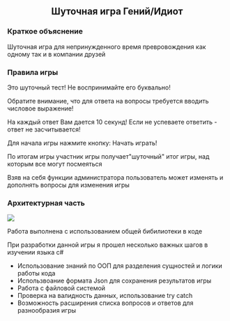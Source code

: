<div class="text" align="center">
    <h2>Шуточная игра Гений/Идиот</h2>
</div>
<h3>Краткое объяснение</h3>
<p>Шуточная игра для непринужденного время превровождения как одному так и в компании друзей </p>
<h3>Правила игры</h3>
<p>Это шуточный тест! Не воспринимайте его буквально!</p>
<p>Обратите внимание, что для ответа на вопросы требуется вводить числовое выражение!</p>
<p>На каждый ответ Вам дается 10 секунд! Если не успеваете ответить - ответ не засчитывается!</p>
<p>Для начала игры нажмите кнопку: Начать играть!</p>
<p>По итогам игры участник игры получает"шуточный" итог игры, над которым все могут посмеяться</p>
<p>Взяв на себя функции администратора пользователь может изменять и дополнять вопросы для изменения игры</p>
<h3>Архитектурная часть</h3>
<img src="https://github.com/user-attachments/assets/c9da1e9f-2c1f-4989-93e1-8c8dc38a4a06" />
<p>Работа выполнена с использованием общей бибилиотеки в коде</p>
<p>При разработки данной игры я прошел несколько важных шагов в изучении языка с#</p>
<ul>
    <li>Использование знаний по ООП для разделения сущностей и логики работы кода</li>
    <li>Использвоание формата Json для сохранения результатов игры</li>
    <li>Работа с файловой системой</li>
    <li>Проверка на валидность данных, использование try catch</li>
    <li>Возможность расширения списка вопросов и ответов для разнообразия игры</li>
</ul>


